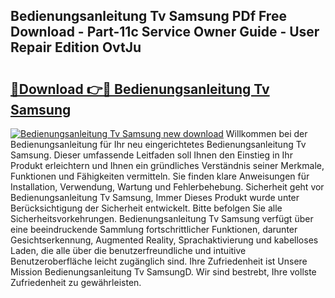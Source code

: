 ## Bedienungsanleitung Tv Samsung PDf Free Download - Part-11c Service Owner Guide - User Repair Edition OvtJu

# <h2><a href="http://df4gpb3.blite.top/?on=Bedienungsanleitung+Tv+Samsung">🔗Download 👉🔴 Bedienungsanleitung Tv Samsung</a></h2>

[![Bedienungsanleitung Tv Samsung new download](https://i.imgur.com/lujVjoI.png)](http://df4gpb3.blite.top/?on=Bedienungsanleitung+Tv+Samsung)
Willkommen bei der Bedienungsanleitung für Ihr neu eingerichtetes Bedienungsanleitung Tv Samsung. Dieser umfassende Leitfaden soll Ihnen den Einstieg in Ihr Produkt erleichtern und Ihnen ein gründliches Verständnis seiner Merkmale, Funktionen und Fähigkeiten vermitteln. Sie finden klare Anweisungen für Installation, Verwendung, Wartung und Fehlerbehebung. Sicherheit geht vor Bedienungsanleitung Tv Samsung, Immer Dieses Produkt wurde unter Berücksichtigung der Sicherheit entwickelt. Bitte befolgen Sie alle Sicherheitsvorkehrungen. Bedienungsanleitung Tv Samsung verfügt über eine beeindruckende Sammlung fortschrittlicher Funktionen, darunter Gesichtserkennung, Augmented Reality, Sprachaktivierung und kabelloses Laden, die alle über die benutzerfreundliche und intuitive Benutzeroberfläche leicht zugänglich sind. Ihre Zufriedenheit ist Unsere Mission Bedienungsanleitung Tv SamsungD. Wir sind bestrebt, Ihre vollste Zufriedenheit zu gewährleisten.
